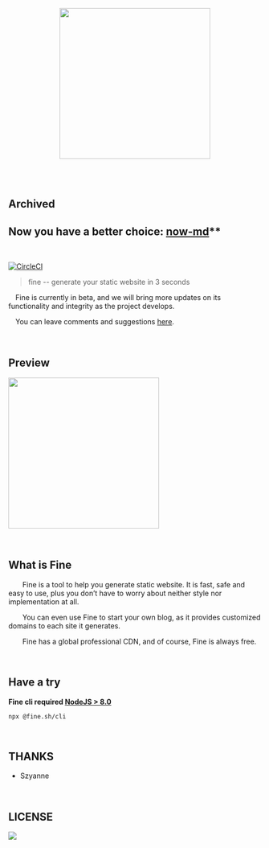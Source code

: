<p align="center" height="250">
  <img height="300" src="logo.png" align="center"/>
</p>
<br/>
<br/>

## Archived
## Now you have a better choice: [now-md](https://zeit.co/docs/v2/deployments/official-builders/mdx-deck-now-mdx-deck/)**

<br/>

[![CircleCI](https://circleci.com/gh/just-fine/fine.sh-cli.svg?style=svg)](https://circleci.com/gh/just-fine/fine.sh-cli)

> fine -- generate your static website in 3 seconds
  
&emsp;Fine is currently in beta, and we will bring more updates on its functionality and integrity as the project develops.
  
&emsp;You can leave comments and suggestions [here](https://github.com/just-fine/fine.sh-cli/issues/new).

<br/>

## Preview

<p align="left" height="250">
  <img height="300" src="fine.sh.gif" align="center"/>
</p>

<br/>

## What is Fine

&emsp;&emsp;Fine is a tool to help you generate static website. It is fast, safe and easy to use, plus you don’t have to worry about neither style nor implementation at all.

&emsp;&emsp;You can even use Fine to start your own blog, as it provides customized domains to each site it generates.

&emsp;&emsp;Fine has a global professional CDN, and of course, Fine is always free.

<br/>

## Have a try

  **Fine cli required [NodeJS > 8.0](https://nodejs.org/)**

   ```
   npx @fine.sh/cli
   ```

<br/>

## THANKS

  -  Szyanne

<br/>

## LICENSE


<a href="https://app.fossa.io/projects/git%2Bgithub.com%2Fjust-fine%2Ffine.sh-cli?ref=badge_large" alt="FOSSA Status"><img src="https://app.fossa.io/api/projects/git%2Bgithub.com%2Fjust-fine%2Ffine.sh-cli.svg?type=large"/></a>

<br/>
<br/>
